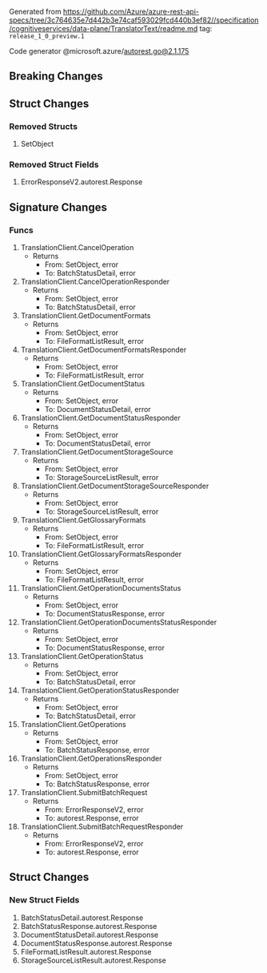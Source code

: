 Generated from https://github.com/Azure/azure-rest-api-specs/tree/3c764635e7d442b3e74caf593029fcd440b3ef82//specification/cognitiveservices/data-plane/TranslatorText/readme.md tag: `release_1_0_preview.1`

Code generator @microsoft.azure/autorest.go@2.1.175


## Breaking Changes

## Struct Changes

### Removed Structs

1. SetObject

### Removed Struct Fields

1. ErrorResponseV2.autorest.Response

## Signature Changes

### Funcs

1. TranslationClient.CancelOperation
	- Returns
		- From: SetObject, error
		- To: BatchStatusDetail, error
1. TranslationClient.CancelOperationResponder
	- Returns
		- From: SetObject, error
		- To: BatchStatusDetail, error
1. TranslationClient.GetDocumentFormats
	- Returns
		- From: SetObject, error
		- To: FileFormatListResult, error
1. TranslationClient.GetDocumentFormatsResponder
	- Returns
		- From: SetObject, error
		- To: FileFormatListResult, error
1. TranslationClient.GetDocumentStatus
	- Returns
		- From: SetObject, error
		- To: DocumentStatusDetail, error
1. TranslationClient.GetDocumentStatusResponder
	- Returns
		- From: SetObject, error
		- To: DocumentStatusDetail, error
1. TranslationClient.GetDocumentStorageSource
	- Returns
		- From: SetObject, error
		- To: StorageSourceListResult, error
1. TranslationClient.GetDocumentStorageSourceResponder
	- Returns
		- From: SetObject, error
		- To: StorageSourceListResult, error
1. TranslationClient.GetGlossaryFormats
	- Returns
		- From: SetObject, error
		- To: FileFormatListResult, error
1. TranslationClient.GetGlossaryFormatsResponder
	- Returns
		- From: SetObject, error
		- To: FileFormatListResult, error
1. TranslationClient.GetOperationDocumentsStatus
	- Returns
		- From: SetObject, error
		- To: DocumentStatusResponse, error
1. TranslationClient.GetOperationDocumentsStatusResponder
	- Returns
		- From: SetObject, error
		- To: DocumentStatusResponse, error
1. TranslationClient.GetOperationStatus
	- Returns
		- From: SetObject, error
		- To: BatchStatusDetail, error
1. TranslationClient.GetOperationStatusResponder
	- Returns
		- From: SetObject, error
		- To: BatchStatusDetail, error
1. TranslationClient.GetOperations
	- Returns
		- From: SetObject, error
		- To: BatchStatusResponse, error
1. TranslationClient.GetOperationsResponder
	- Returns
		- From: SetObject, error
		- To: BatchStatusResponse, error
1. TranslationClient.SubmitBatchRequest
	- Returns
		- From: ErrorResponseV2, error
		- To: autorest.Response, error
1. TranslationClient.SubmitBatchRequestResponder
	- Returns
		- From: ErrorResponseV2, error
		- To: autorest.Response, error

## Struct Changes

### New Struct Fields

1. BatchStatusDetail.autorest.Response
1. BatchStatusResponse.autorest.Response
1. DocumentStatusDetail.autorest.Response
1. DocumentStatusResponse.autorest.Response
1. FileFormatListResult.autorest.Response
1. StorageSourceListResult.autorest.Response
